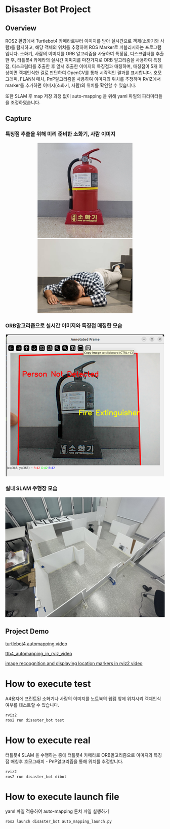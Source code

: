 # Disaster Bot Project

## Overview
ROS2 환경에서 Turtlebot4 카메라로부터 이미지를 받아 실시간으로 객체(소화기와 사람)를 탐지하고, 해당 객체의 위치를 추정하여 ROS Marker로 퍼블리시하는 프로그램입니다. 소화기, 사람의 이미지를 ORB 알고리즘을 사용하여 특징점, 디스크림터를 추출한 후, 터틀봇4 카메라의 실시간 이미지를 마찬가지로  ORB 알고리즘을 사용하여 특징점, 디스크림터를 추출한 후 앞서 추출한 이미지의 특징점과 매칭하며, 매칭점이 5개 이상이면 객체인식한 걸로 판단하여 OpenCV를 통해 시각적인 결과를 표시합니다. 호모그래피, FLANN 매처, PnP알고리즘을 사용하여 이미지의 위치를 추정하며 RVIZ에서 marker를 추가하면 이미지(소화기, 사람)의 위치를 확인할 수 있습니다.

또한 SLAM 후 map 저장 과정 없이 auto-mapping 을 위해 yaml 파일의 파라미터들을 조정하였습니다.

## Capture

### 특징점 추출을 위해 미리 준비한 소화기, 사람 이미지 
<p align="center">
  <img src="disaster_bot/images/ext_orig.png" alt="Fire Extinguisher Detection" width="300">
  <img src="disaster_bot/images/man_orig.png" alt="Fallen Man Detection" width="300">
</p>

### ORB알고리즘으로 실시간 이미지와 특징점 매칭한 모습
<p align="center">
  <img src="capture/orb_recog_firex.png" alt="Fire Extinguisher Detection" width="500">
</p>

### 실내 SLAM 주행장 모습
<p align="center">
  <img src="capture/ttb4_playground.jpeg" alt="ttb4_playground" width="1000">
</p>


## Project Demo
[turtlebot4 automapping video](capture/ttb4_automapping_navigation.mp4)

[ttb4_automapping_in_rviz_video](capture/ttb4_automapping_navigation_rviz_short_480p.mp4)

[image recoognition and displaying location markers in rviz2 video](capture/demo.gif)

How to execute test
===============================
A4용지에 프린트된 소화기나 사람의 이미지를 노트뷱의 웹캠 앞에 위치시켜 객체인식 여부를 테스트할 수 있습니다.
```console
rviz2
ros2 run disaster_bot test
```

How to execute real
===============================
터틀봇4 SLAM 을 수행하는 중에 터틀봇4 카메라로 ORB알고리즘으로 이미지와 특징점 매칭후 호모그래피 - PnP알고리즘을 통해 위치를 추정합니다.
```console
rviz2
ros2 run disaster_bot dibot
```

How to execute launch file
=============================
yaml 파일 적용하여 auto-mapping 론치 파일 실행하기
```console
ros2 launch disaster_bot auto_mapping_launch.py
```

